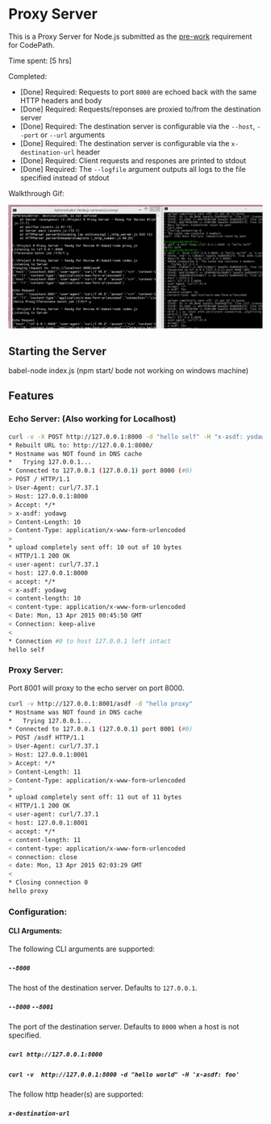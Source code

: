 # Proxy Server

This is a Proxy Server for Node.js submitted as the [pre-work](http://courses.codepath.com/snippets/intro_to_nodejs/prework) requirement for CodePath.

Time spent: [5 hrs]

Completed:

* [Done] Required: Requests to port `8000` are echoed back with the same HTTP headers and body
* [Done] Required: Requests/reponses are proxied to/from the destination server
* [Done] Required: The destination server is configurable via the `--host`, `--port`  or `--url` arguments
* [Done] Required: The destination server is configurable via the `x-destination-url` header
* [Done] Required: Client requests and respones are printed to stdout
* [Done] Required: The `--logfile` argument outputs all logs to the file specified instead of stdout


Walkthrough Gif:


![Video Walkthrough](screenCapture.gif)


## Starting the Server

babel-node index.js (npm start/ bode not working on windows machine)

## Features

### Echo Server: (Also working for Localhost)

```bash
curl -v -X POST http://127.0.0.1:8000 -d "hello self" -H "x-asdf: yodawg"
* Rebuilt URL to: http://127.0.0.1:8000/
* Hostname was NOT found in DNS cache
*   Trying 127.0.0.1...
* Connected to 127.0.0.1 (127.0.0.1) port 8000 (#0)
> POST / HTTP/1.1
> User-Agent: curl/7.37.1
> Host: 127.0.0.1:8000
> Accept: */*
> x-asdf: yodawg
> Content-Length: 10
> Content-Type: application/x-www-form-urlencoded
> 
* upload completely sent off: 10 out of 10 bytes
< HTTP/1.1 200 OK
< user-agent: curl/7.37.1
< host: 127.0.0.1:8000
< accept: */*
< x-asdf: yodawg
< content-length: 10
< content-type: application/x-www-form-urlencoded
< Date: Mon, 13 Apr 2015 00:45:50 GMT
< Connection: keep-alive
< 
* Connection #0 to host 127.0.0.1 left intact
hello self
```

### Proxy Server:

Port 8001 will proxy to the echo server on port 8000.

```bash
curl -v http://127.0.0.1:8001/asdf -d "hello proxy"
* Hostname was NOT found in DNS cache
*   Trying 127.0.0.1...
* Connected to 127.0.0.1 (127.0.0.1) port 8001 (#0)
> POST /asdf HTTP/1.1
> User-Agent: curl/7.37.1
> Host: 127.0.0.1:8001
> Accept: */*
> Content-Length: 11
> Content-Type: application/x-www-form-urlencoded
> 
* upload completely sent off: 11 out of 11 bytes
< HTTP/1.1 200 OK
< user-agent: curl/7.37.1
< host: 127.0.0.1:8001
< accept: */*
< content-length: 11
< content-type: application/x-www-form-urlencoded
< connection: close
< date: Mon, 13 Apr 2015 02:03:29 GMT
< 
* Closing connection 0
hello proxy
```

### Configuration:

#### CLI Arguments:

The following CLI arguments are supported:

##### `--8000`

The host of the destination server. Defaults to `127.0.0.1`.

##### `--8000` `--8001`

The port of the destination server. Defaults to  `8000` when a host is not specified.

##### `curl http://127.0.0.1:8000`

##### `curl -v  http://127.0.0.1:8000 -d "hello world" -H 'x-asdf: foo'`



The follow http header(s) are supported:

##### `x-destination-url`






